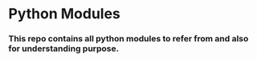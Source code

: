 # Python Modules

### This repo contains all python modules to refer from and also for understanding purpose. 